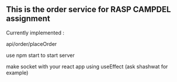 ## This is the order service for RASP CAMPDEL assignment

Currently implemented : 

api/order/placeOrder

use npm start to start server

make socket with your react app using useEffect (ask shashwat for example)

